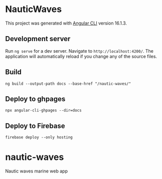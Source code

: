 # NauticWaves

This project was generated with [Angular CLI](https://github.com/angular/angular-cli) version 16.1.3.

## Development server

Run `ng serve` for a dev server. Navigate to `http://localhost:4200/`. The application will automatically reload if you change any of the source files.

## Build

`ng build --output-path docs --base-href "/nautic-waves/"`

## Deploy to ghpages

`npx angular-cli-ghpages --dir=docs`

## Deploy to Firebase

`firebase deploy --only hosting`

# nautic-waves

Nautic waves marine web app
